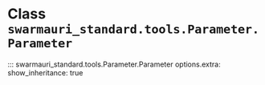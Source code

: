 # Class `swarmauri_standard.tools.Parameter.Parameter`

::: swarmauri_standard.tools.Parameter.Parameter
    options.extra:
      show_inheritance: true

